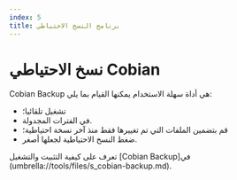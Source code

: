 ```yaml
---
index: 5
title: برنامج النسخ الاحتياطي
---
```

# نسخ الاحتياطي Cobian 

Cobian Backup هي أداة سهلة الاستخدام يمكنها القيام بما يلي:

*   تشغيل تلقائيا؛
*   في الفترات المجدولة.
*   قم بتضمين الملفات التي تم تغييرها فقط منذ آخر نسخة احتياطية؛
*   ضغط النسخ الاحتياطية لجعلها أصغر.

تعرف على كيفية التثبيت والتشغيل [Cobian Backup]في (umbrella://tools/files/s_cobian-backup.md).